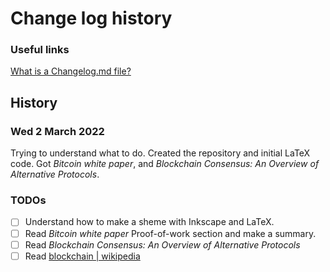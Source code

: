 # Change log history

### Useful links

[What is a Changelog.md file?](https://changelog.md/)



## History

### Wed 2 March 2022

Trying to understand what to do. Created the repository and initial LaTeX code. Got *Bitcoin white paper*, and *Blockchain Consensus: An Overview of Alternative Protocols*.

### TODOs

* [ ] Understand how to make a sheme with Inkscape and LaTeX.
* [ ] Read *Bitcoin white paper* Proof-of-work section and make a summary.
* [ ] Read *Blockchain Consensus: An Overview of Alternative Protocols*
* [ ] Read [blockchain | wikipedia](https://en.wikipedia.org/wiki/Blockchain)

